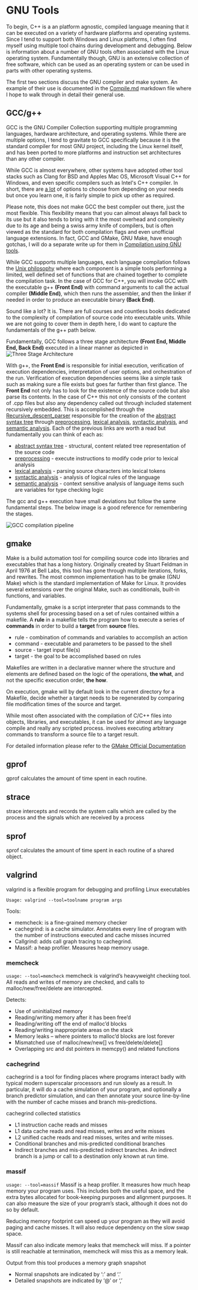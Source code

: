 # GNU Tools

To begin, C++ is a an platform agnostic, compiled language meaning that it can be executed on a variety of hardware platforms and operating systems.  Since I tend to support both Windows and Linux platforms, I often find myself using multiple tool chains during development and debugging.  Below is information about a number of GNU tools often associated with the Linux operating system.  Fundamentally though, GNU is an extensive collection of free software, which can be used as an operating system or can be used in parts with other operating systems.

The first two sections discuss the GNU compiler and make system.  An example of their use is documented in the [Compile.md](./Compile.md) markdown file where I hope to walk through in detail their general use.

## GCC/g++

GCC is the GNU Compiler Collection supporting multiple programming languages, hardware architecture, and operating systems.  While there are multiple options, I tend to gravitate to GCC specifically because it is the standard compiler for most GNU project, including the Linux kernel itself, and has been ported to more platforms and instruction set architectures than any other compiler.

While GCC is almost everywhere, other systems have adopted other tool stacks such as Clang for BSD and Apples Mac OS, Microsoft Visual C++ for Windows, and even specific compilers such as Intel's C++ compiler.  In short, there are [a lot](https://en.wikipedia.org/wiki/List_of_compilers) of options to choose from depending on your needs but once you learn one, it is fairly simple to pick up other as required.

Please note, this does not make GCC the best compiler out there, just the most flexible.  This flexibility means that you can almost always fall back to its use but it also tends to bring with it the most overhead and complexity due to its age and being a swiss army knife of compilers, but is often viewed as the standard for both compilation flags and even unofficial language extensions.  In fact, GCC and GMake, GNU Make, have enough gotchas, I will do a separate write up for them in [Compilation using GNU tools](Compile.md).

While GCC supports multiple languages, each language compilation follows the [Unix philosophy](https://en.wikipedia.org/wiki/Unix_philosophy) where each component is a simple tools performing a limited, well defined set of functions that are chained together to complete the compilation task.  In the case of GCC for C++, you will invoke GCC with the executable g++ **(Front End)** with command arguments to call the actual compiler **(Middle End)**, which then runs the assembler, and then the linker if needed in order to produce an executable binary **(Back End)**.

Sound like a lot?  It is.  There are full courses and countless books dedicated to the complexity of compilation of source code into executable units.  While we are not going to cover them in depth here, I do want to capture the fundamentals of the g++ path below.

Fundamentally, GCC follows a three stage architecture **(Front End, Middle End, Back End)** executed in a linear manner as depicted in
 ![Three Stage Architecture](https://upload.wikimedia.org/wikipedia/commons/c/cc/Compiler_design.svg "Compiler Design")

With g++, the **Front End** is responsible for initial execution, verification of execution dependencies, interpretation of user options, and orchestration of the run.  Verification of execution dependencies seems like a simple task such as making sure a file exists but goes far further than first glance.  The **Front End** not only has to look for the existence of the source code but also parse its contents.  In the case of C++ this not only consists of the content of .cpp files but also any dependency called out through included statement recursively embedded.  This is accomplished through the [Recursive_descent_parser](https://en.wikipedia.org/wiki/Recursive_descent_parser) responsible for the creation of the [abstract syntax tree](https://en.wikipedia.org/wiki/Abstract_syntax_tree) through [preprocessing](https://en.wikipedia.org/wiki/Preprocessor), [lexical analysis](https://en.wikipedia.org/wiki/Lexical_analysis), [syntactic analysis](https://en.wikipedia.org/wiki/Parsing), and [semantic analysis](https://en.wikipedia.org/wiki/Semantic_analysis_(compilers)).  Each of the previous links are worth a read but fundamentally you can think of each as:
* [abstract syntax tree](https://en.wikipedia.org/wiki/Abstract_syntax_tree) - structural, content related tree representation of the source code
* [preprocessing](https://en.wikipedia.org/wiki/Preprocessor) - execute instructions to modify code prior to lexical analysis
* [lexical analysis](https://en.wikipedia.org/wiki/Lexical_analysis) - parsing source characters into lexical tokens
* [syntactic analysis](https://en.wikipedia.org/wiki/Parsing) - analysis of logical rules of the language
* [semantic analysis](https://en.wikipedia.org/wiki/Semantic_analysis_(compilers)) - context sensitive analysis of language items such are variables for type checking logic

The gcc and g++ execution have small deviations but follow the same fundamental steps.  The below image is a good reference for remembering the stages.

![GCC compilation pipeline](https://upload.wikimedia.org/wikipedia/commons/9/9a/Preprocessor.png "GCC Compilation Pipeline")
## gmake

Make is a build automation tool for compiling source code into libraries and executables that has a long history.  Originally created by Stuart Feldman in April 1976 at Bell Labs, this tool has gone through multiple iterations, forks, and rewrites.  The most common implementation has to be gmake (GNU Make) which is the standard implementation of Make for Linux. It provides several extensions over the original Make, such as conditionals, built-in functions, and variables.

Fundamentally, gmake is a script interpreter that pass commands to the systems shell for processing based on a set of rules contained within a makefile.  A **rule** in a makefile tells the program how to execute a series of **commands** in order to build a **target** from **source** files.

* rule - combination of commands and variables to accomplish an action
* command - executable and parameters to be passed to the shell
* source - target input file(s)
* target - the goal to be accomplished based on rules

Makefiles are written in a declarative manner where the structure and elements are defined based on the logic of the operations, **the what**, and not the specific execution order, **the how**.

On execution, gmake will by default look in the current directory for a Makefile, decide whether a target needs to be regenerated by comparing file modification times of the source and target.

While most often associated with the compilation of C/C++ files into objects, libraries, and executables, it can be used for almost any language compile and really any scripted process.  involves executing arbitrary commands to transform a source file to a target result.

For detailed information please refer to the [GMake Official Documentation](https://www.gnu.org/software/make/manual/make.html)
## gprof
gprof calculates the amount of time spent in each routine.

## strace
strace intercepts and records the system calls which are called by the process and the signals which are received by a process

## sprof
sprof calculates the amount of time spent in each routine of a shared object.

## valgrind
valgrind is  a flexible program for debugging and profiling Linux executables

```Usage: valgrind --tool=toolname program args```

Tools:
* memcheck: is a fine-grained memory checker
* cachegrind: is a cache simulator. Annotates every line of program with the number of instructions executed and cache misses incurred
* Callgrind: adds call graph tracing to cachegrind.
* Massif: a heap profiler. Measures heap memory usage.

### memcheck 
```usage: --tool=memcheck```
memcheck is valgrind’s heavyweight checking tool. All reads and writes of memory are checked, and calls to malloc/new/free/delete are intercepted.

Detects:
* Use of uninitialized memory
* Reading/writing memory after it has been free’d
* Reading/writing off the end of malloc’d blocks
* Reading/writing inappropriate areas on the stack
* Memory leaks – where pointers to malloc’d blocks are lost forever
* Mismatched use of malloc/new/new[] vs free/delete/delete[]
* Overlapping src and dst pointers in memcpy() and related functions

### cachegrind
cachegrind is a tool for finding places where programs interact badly with typical modern superscalar processors and run slowly as a result. In particular, it will do a cache simulation of your program, and optionally a branch predictor simulation, and can then annotate your source line-by-line with the number of cache misses and branch mis-predictions.

cachegrind collected statistics
* L1 instruction cache reads and misses
* L1 data cache reads and read misses, writes and write misses
* L2 unified cache reads and read misses, writes and write misses.
* Conditional branches and mis-predicted conditional branches
* Indirect branches and mis-predicted indirect branches. An indirect branch is a jump or call to a destination only known at run time.

### massif
```usage: --tool=massif```
Massif is a heap profiler. It measures how much heap memory your program uses. This includes both the useful space, and the extra bytes allocated for book-keeping purposes and alignment purposes. It can also measure the size of your program’s stack, although it does not do so by default.

Reducing memory footprint can speed up your program as they will avoid paging and cache misses. It will also reduce dependency on the slow swap space.

Massif can also indicate memory leaks that memcheck will miss. If a pointer is still reachable at termination, memcheck will miss this as a memory leak.

Output from this tool produces a memory graph snapshot
* Normal snapshots are indicated by ‘:’ and ‘.’
* Detailed snapshots are indicated by ‘@’ or ‘,’


